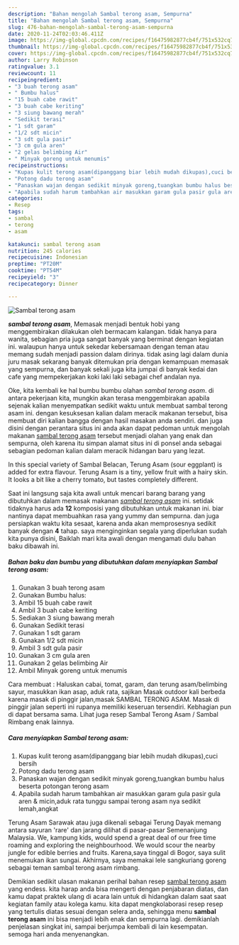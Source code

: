 ```yaml
---
description: "Bahan mengolah Sambal terong asam, Sempurna"
title: "Bahan mengolah Sambal terong asam, Sempurna"
slug: 476-bahan-mengolah-sambal-terong-asam-sempurna
date: 2020-11-24T02:03:46.411Z
image: https://img-global.cpcdn.com/recipes/f16475982877cb4f/751x532cq70/sambal-terong-asam-foto-resep-utama.jpg
thumbnail: https://img-global.cpcdn.com/recipes/f16475982877cb4f/751x532cq70/sambal-terong-asam-foto-resep-utama.jpg
cover: https://img-global.cpcdn.com/recipes/f16475982877cb4f/751x532cq70/sambal-terong-asam-foto-resep-utama.jpg
author: Larry Robinson
ratingvalue: 3.1
reviewcount: 11
recipeingredient:
- "3 buah terong asam"
- " Bumbu halus"
- "15 buah cabe rawit"
- "3 buah cabe keriting"
- "3 siung bawang merah"
- "Sedikit terasi"
- "1 sdt garam"
- "1/2 sdt micin"
- "3 sdt gula pasir"
- "3 cm gula aren"
- "2 gelas belimbing Air"
- " Minyak goreng untuk menumis"
recipeinstructions:
- "Kupas kulit terong asam(dipanggang biar lebih mudah dikupas),cuci bersih"
- "Potong dadu terong asam"
- "Panaskan wajan dengan sedikit minyak goreng,tuangkan bumbu halus beserta potongan terong asam"
- "Apabila sudah harum tambahkan air masukkan garam gula pasir gula aren &amp; micin,aduk rata tunggu sampai terong asam nya sedikit lemah,angkat"
categories:
- Resep
tags:
- sambal
- terong
- asam

katakunci: sambal terong asam 
nutrition: 245 calories
recipecuisine: Indonesian
preptime: "PT20M"
cooktime: "PT54M"
recipeyield: "3"
recipecategory: Dinner

---
```



![Sambal terong asam](https://img-global.cpcdn.com/recipes/f16475982877cb4f/751x532cq70/sambal-terong-asam-foto-resep-utama.jpg)

<b><i>sambal terong asam</i></b>, Memasak menjadi bentuk hobi yang menggembirakan dilakukan oleh bermacam kalangan. tidak hanya para wanita, sebagian pria juga sangat banyak yang berminat dengan kegiatan ini. walaupun hanya untuk sekedar kebersamaan dengan teman atau memang sudah menjadi passion dalam dirinya. tidak asing lagi dalam dunia juru masak sekarang banyak ditemukan pria dengan kemampuan memasak yang sempurna, dan banyak sekali juga kita jumpai di banyak kedai dan cafe yang mempekerjakan koki laki laki sebagai chef andalan nya.

Oke, kita kembali ke hal bumbu bumbu olahan <i>sambal terong asam</i>. di antara pekerjaan kita, mungkin akan terasa menggembirakan apabila sejenak kalian menyempatkan sedikit waktu untuk membuat sambal terong asam ini. dengan kesuksesan kalian dalam meracik makanan tersebut, bisa membuat diri kalian bangga dengan hasil masakan anda sendiri. dan juga disini dengan perantara situs ini anda akan dapat pedoman untuk mengolah makanan <u>sambal terong asam</u> tersebut menjadi olahan yang enak dan sempurna, oleh karena itu simpan alamat situs ini di ponsel anda sebagai sebagian pedoman kalian dalam meracik hidangan baru yang lezat.

In this special variety of Sambal Belacan, Terung Asam (sour eggplant) is added for extra flavour. Terung Asam is a tiny, yellow fruit with a hairy skin. It looks a bit like a cherry tomato, but tastes completely different.


Saat ini langsung saja kita awali untuk mencari barang barang yang dibutuhkan dalam memasak makanan <u><i>sambal terong asam</i></u> ini. setidak tidaknya harus ada <b>12</b> komposisi yang dibutuhkan untuk makanan ini. biar nantinya dapat membuahkan rasa yang yummy dan sempurna. dan juga persiapkan waktu kita sesaat, karena anda akan memprosesnya sedikit banyak dengan <b>4</b> tahap. saya menginginkan segala yang diperlukan sudah kita punya disini, Baiklah mari kita awali dengan mengamati dulu bahan baku dibawah ini.

<!--inarticleads1-->

##### Bahan baku dan bumbu yang dibutuhkan dalam menyiapkan Sambal terong asam:

1. Gunakan 3 buah terong asam
1. Gunakan  Bumbu halus:
1. Ambil 15 buah cabe rawit
1. Ambil 3 buah cabe keriting
1. Sediakan 3 siung bawang merah
1. Gunakan Sedikit terasi
1. Gunakan 1 sdt garam
1. Gunakan 1/2 sdt micin
1. Ambil 3 sdt gula pasir
1. Gunakan 3 cm gula aren
1. Gunakan 2 gelas belimbing Air
1. Ambil  Minyak goreng untuk menumis


Cara membuat : Haluskan cabai, tomat, garam, dan terung asam/belimbing sayur, masukkan ikan asap, aduk rata, sajikan Masak outdoor kali berbeda karena masak di pinggir jalan,masak SAMBAL TERONG ASAM. Masak di pinggir jalan seperti ini rupanya memiliki keseruan tersendiri. Kebhagian pun di dapat bersama sama. Lihat juga resep Sambal Terong Asam / Sambal Rimbang enak lainnya. 

<!--inarticleads2-->

##### Cara menyiapkan Sambal terong asam:

1. Kupas kulit terong asam(dipanggang biar lebih mudah dikupas),cuci bersih
1. Potong dadu terong asam
1. Panaskan wajan dengan sedikit minyak goreng,tuangkan bumbu halus beserta potongan terong asam
1. Apabila sudah harum tambahkan air masukkan garam gula pasir gula aren &amp; micin,aduk rata tunggu sampai terong asam nya sedikit lemah,angkat


Terung Asam Sarawak atau juga dikenali sebagai Terung Dayak memang antara sayuran &#39;rare&#39; dan jarang dilihat di pasar-pasar Semenanjung Malaysia. We, kampung kids, would spend a great deal of our free time roaming and exploring the neighbourhood. We would scour the nearby jungle for edible berries and fruits. Karena,saya tinggal di Bogor, saya sulit menemukan ikan sungai. Akhirnya, saya memakai lele sangkuriang goreng sebagai teman sambal terong asam rimbang. 

Demikian sedikit ulasan makanan perihal bahan resep <u>sambal terong asam</u> yang endess. kita harap anda bisa mengerti dengan penjabaran diatas, dan kamu dapat praktek ulang di acara lain untuk di hidangkan dalam saat saat kegiatan family atau kolega kamu. kita dapat mengkolaborasi resep resep yang tertulis diatas sesuai dengan selera anda, sehingga menu <b>sambal terong asam</b> ini bisa menjadi lebih enak dan sempurna lagi. demikianlah penjelasan singkat ini, sampai berjumpa kembali di lain kesempatan. semoga hari anda menyenangkan.
